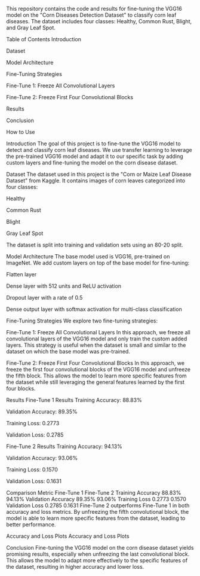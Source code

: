 This repository contains the code and results for fine-tuning the VGG16 model on the "Corn Diseases Detection Dataset" to classify corn leaf diseases. The dataset includes four classes: Healthy, Common Rust, Blight, and Gray Leaf Spot.

Table of Contents
Introduction

Dataset

Model Architecture

Fine-Tuning Strategies

Fine-Tune 1: Freeze All Convolutional Layers

Fine-Tune 2: Freeze First Four Convolutional Blocks

Results

Conclusion

How to Use

Introduction
The goal of this project is to fine-tune the VGG16 model to detect and classify corn leaf diseases. We use transfer learning to leverage the pre-trained VGG16 model and adapt it to our specific task by adding custom layers and fine-tuning the model on the corn disease dataset.

Dataset
The dataset used in this project is the "Corn or Maize Leaf Disease Dataset" from Kaggle. It contains images of corn leaves categorized into four classes:

Healthy

Common Rust

Blight

Gray Leaf Spot

The dataset is split into training and validation sets using an 80-20 split.

Model Architecture
The base model used is VGG16, pre-trained on ImageNet. We add custom layers on top of the base model for fine-tuning:

Flatten layer

Dense layer with 512 units and ReLU activation

Dropout layer with a rate of 0.5

Dense output layer with softmax activation for multi-class classification

Fine-Tuning Strategies
We explore two fine-tuning strategies:

Fine-Tune 1: Freeze All Convolutional Layers
In this approach, we freeze all convolutional layers of the VGG16 model and only train the custom added layers. This strategy is useful when the dataset is small and similar to the dataset on which the base model was pre-trained.

Fine-Tune 2: Freeze First Four Convolutional Blocks
In this approach, we freeze the first four convolutional blocks of the VGG16 model and unfreeze the fifth block. This allows the model to learn more specific features from the dataset while still leveraging the general features learned by the first four blocks.

Results
Fine-Tune 1 Results
Training Accuracy: 88.83%

Validation Accuracy: 89.35%

Training Loss: 0.2773

Validation Loss: 0.2785

Fine-Tune 2 Results
Training Accuracy: 94.13%

Validation Accuracy: 93.06%

Training Loss: 0.1570

Validation Loss: 0.1631

Comparison
Metric	Fine-Tune 1	Fine-Tune 2
Training Accuracy	88.83%	94.13%
Validation Accuracy	89.35%	93.06%
Training Loss	0.2773	0.1570
Validation Loss	0.2785	0.1631
Fine-Tune 2 outperforms Fine-Tune 1 in both accuracy and loss metrics. By unfreezing the fifth convolutional block, the model is able to learn more specific features from the dataset, leading to better performance.

Accuracy and Loss Plots
Accuracy and Loss Plots

Conclusion
Fine-tuning the VGG16 model on the corn disease dataset yields promising results, especially when unfreezing the last convolutional block. This allows the model to adapt more effectively to the specific features of the dataset, resulting in higher accuracy and lower loss.
